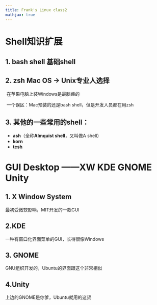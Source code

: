 ```yaml
---
title: Frank's Linux class2
mathjax: true
---
```


# Shell知识扩展

## 1. bash shell 基础shell

## 2. zsh Mac OS -> Unix专业人选择

​	在苹果电脑上装Windows是最脑瘫的

​	一个误区：Mac预装的还是bash shell，但是开发人员都在用zsh

## 3. 其他的一些常用的shell：

* **ash**（全称**Almquist shell**，又叫做A shell）
* **korn**
* **tcsh**





# GUI Desktop ——XW KDE GNOME Unity

## 1. X Window System

最初受微软影响，MIT开发的一款GUI

## 2.KDE

一种有窗口化界面菜单的GUI，长得很像Windows

## 3. GNOME

GNU组织开发的，Ubuntu的界面跟这个非常相似

## 4.Unity

上边的GNOME是你爹，Ubuntu就用的这货

